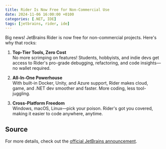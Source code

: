 ```yaml
---
title: Rider Is Now Free for Non-Commercial Use
date: 2024-11-06 16:00:00 +0100
categories: [.NET, IDE]
tags: [jetbrains, rider, ide]
---
```


Big news! JetBrains Rider is now free for non-commercial projects. Here's why that rocks:

1. **Top-Tier Tools, Zero Cost**  
   No more scrimping on features! Students, hobbyists, and indie devs get access to Rider's pro-grade debugging, refactoring, and code insights—no wallet required.

2. **All-In-One Powerhouse**  
   With built-in Docker, Unity, and Azure support, Rider makes cloud, game, and .NET dev smoother and faster. More coding, less tool-juggling.

3. **Cross-Platform Freedom**  
   Windows, macOS, Linux—pick your poison. Rider's got you covered, making it easier to code anywhere, anytime.

## Source
For more details, check out the [official JetBrains announcement](https://blog.jetbrains.com/dotnet/2024/10/16/rider-reveal-livestream-big-news-for-dotnet-and-game-devs/). 

